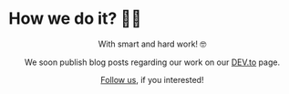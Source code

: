 # How we do it? 👨‍🏭

<center>With smart and hard work! 🤓

We soon publish blog posts regarding our work on our [DEV.to](https://dev.to/coollabsio) page.

<div class="text-2xl text-center py-4">

[Follow us](https://dev.to/coollabsio), if you interested!

</div>

</center>